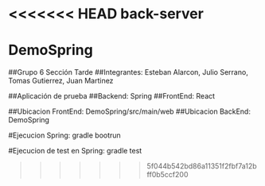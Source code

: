 <<<<<<< HEAD
back-server
=======
# DemoSpring
##Grupo 6 Sección Tarde
##Integrantes: Esteban Alarcon, Julio Serrano, Tomas Gutierrez, Juan Martinez

##Aplicación de prueba
##Backend: Spring
##FrontEnd: React

##Ubicacion FrontEnd: DemoSpring/src/main/web
##Ubicacion BackEnd: DemoSpring

#Ejecucion Spring:
gradle bootrun

#Ejecucion de test en Spring:
gradle test

>>>>>>> 5f044b542bd86a11351f2fbf7a12bff0b5ccf200
